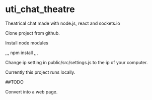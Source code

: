 # uti_chat_theatre

Theatrical chat made with node.js, react and sockets.io


Clone project from github.

Install node modules

,,,
npm install
,,,

Change ip setting in public/src/settings.js
to the ip of your computer.

Currently this project runs locally.

##TODO

Convert into a web page.


